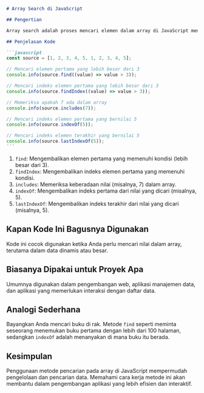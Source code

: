 ````markdown
# Array Search di JavaScript

## Pengertian

Array search adalah proses mencari elemen dalam array di JavaScript menggunakan berbagai metode, seperti `find`, `findIndex`, `includes`, `indexOf`, dan `lastIndexOf`.

## Penjelasan Kode

```javascript
const source = [1, 2, 3, 4, 5, 1, 2, 3, 4, 5];

// Mencari elemen pertama yang lebih besar dari 3
console.info(source.find((value) => value > 3));

// Mencari indeks elemen pertama yang lebih besar dari 3
console.info(source.findIndex((value) => value > 3));

// Memeriksa apakah 7 ada dalam array
console.info(source.includes(7));

// Mencari indeks elemen pertama yang bernilai 5
console.info(source.indexOf(5));

// Mencari indeks elemen terakhir yang bernilai 5
console.info(source.lastIndexOf(5));
```
````

1. `find`: Mengembalikan elemen pertama yang memenuhi kondisi (lebih besar dari 3).
2. `findIndex`: Mengembalikan indeks elemen pertama yang memenuhi kondisi.
3. `includes`: Memeriksa keberadaan nilai (misalnya, 7) dalam array.
4. `indexOf`: Mengembalikan indeks pertama dari nilai yang dicari (misalnya, 5).
5. `lastIndexOf`: Mengembalikan indeks terakhir dari nilai yang dicari (misalnya, 5).

## Kapan Kode Ini Bagusnya Digunakan

Kode ini cocok digunakan ketika Anda perlu mencari nilai dalam array, terutama dalam data dinamis atau besar.

## Biasanya Dipakai untuk Proyek Apa

Umumnya digunakan dalam pengembangan web, aplikasi manajemen data, dan aplikasi yang memerlukan interaksi dengan daftar data.

## Analogi Sederhana

Bayangkan Anda mencari buku di rak. Metode `find` seperti meminta seseorang menemukan buku pertama dengan lebih dari 100 halaman, sedangkan `indexOf` adalah menanyakan di mana buku itu berada.

## Kesimpulan

Penggunaan metode pencarian pada array di JavaScript mempermudah pengelolaan dan pencarian data. Memahami cara kerja metode ini akan membantu dalam pengembangan aplikasi yang lebih efisien dan interaktif.
